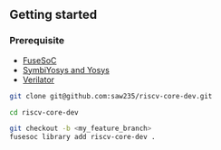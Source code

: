 ## Getting started

### Prerequisite
- [FuseSoC](https://fusesoc.readthedocs.io/en/stable/user/installation.html#installation-under-linux)
- [SymbiYosys and Yosys](https://symbiyosys.readthedocs.io/en/latest/)
- [Verilator](https://verilator.org/guide/latest/install.html) 

```bash
git clone git@github.com:saw235/riscv-core-dev.git

cd riscv-core-dev

git checkout -b <my_feature_branch> 
fusesoc library add riscv-core-dev .

```
